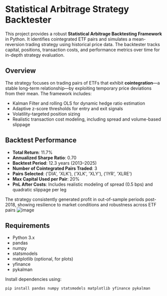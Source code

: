 # Statistical Arbitrage Strategy Backtester

This project provides a robust **Statistical Arbitrage Backtesting Framework** in Python. It identifies cointegrated ETF pairs and simulates a mean-reversion trading strategy using historical price data. The backtester tracks capital, positions, transaction costs, and performance metrics over time for in-depth strategy evaluation.

## Overview

The strategy focuses on trading pairs of ETFs that exhibit **cointegration**—a stable long-term relationship—by exploiting temporary price deviations from their mean. The framework includes:

- Kalman Filter and rolling OLS for dynamic hedge ratio estimation  
- Adaptive z-score thresholds for entry and exit signals  
- Volatility-targeted position sizing  
- Realistic transaction cost modeling, including spread and volume-based slippage


## Backtest Performance

- **Total Return**: 11.7%  
- **Annualized Sharpe Ratio**: 0.70  
- **Backtest Period**: 12.3 years (2013–2025)  
- **Number of Cointegrated Pairs Traded**: 3  
- **Pairs Selected**: ('DIA', 'XLK'), ('XLK', 'XLY'), ('IYR', 'XLRE')  
- **Max Capital Used per Pair**: 20%  
- **PnL After Costs**: Includes realistic modeling of spread (0.5 bps) and quadratic slippage per leg  



The strategy consistently generated profit in out-of-sample periods post-2018, showing resilience to market conditions and robustness across ETF pairs
![image](https://github.com/user-attachments/assets/7ef9b436-a0c8-44e2-8211-494f73340e25)


## Requirements

- Python 3.x
- pandas
- numpy
- statsmodels
- matplotlib (optional, for plots)
- yfinance
- pykalman

Install dependencies using:

```bash
pip install pandas numpy statsmodels matplotlib yfinance pykalman
